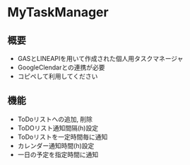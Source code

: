 # MyTaskManager
## 概要
- GASとLINEAPIを用いて作成された個人用タスクマネージャ
- GoogleClendarとの連携が必要
- コピペして利用してください
## 機能
- ToDoリストへの追加, 削除
- ToDOリスト通知間隔(h)設定
- ToDoリストを一定時間毎に通知
- カレンダー通知時間(h)設定
- 一日の予定を指定時間に通知
